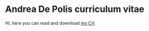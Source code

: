 # Andrea De Polis curriculum vitae
Hi, here you can read and download [my CV](https://github.com/andreadepolis/MyCV/blob/614ad1d06bb7c5fbf3fadb6e209e78ffc26cdd16/cv.pdf).
